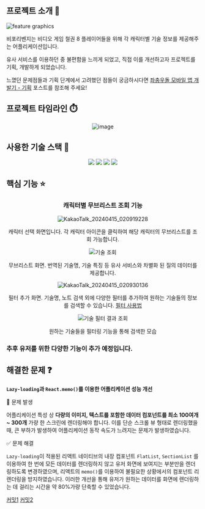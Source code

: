 ## 프로젝트 소개 👊
![feature graphics](https://github.com/WaokE/Before_Revenge/assets/128684924/bc53fc08-3476-4480-868c-22b969590113)

비포리벤지는 비디오 게임 철권 8 플레이어들을 위해 각 캐릭터별 기술 정보를 제공해주는 어플리케이션입니다. 

유사 서비스를 이용하던 중 불편함을 느끼게 되었고, 직접 이를 개선하고자 프로젝트를 기획, 개발하게 되었습니다.

느꼈던 문제점들과 기획 단계에서 고려했던 점들이 궁금하시다면 [좌충우돌 모바일 앱 개발기 - 기획](https://velog.io/@dlgudwns1207/%EC%A2%8C%EC%B6%A9%EC%9A%B0%EB%8F%8C-%EB%AA%A8%EB%B0%94%EC%9D%BC-%EC%95%B1-%EA%B0%9C%EB%B0%9C%EA%B8%B0-%EA%B8%B0%ED%9A%8D) 포스트를 참조해 주세요!

## 프로젝트 타임라인 ⏱️
<div align="center">
  
![image](https://github.com/WaokE/Before_Revenge/assets/128684924/b7c94026-4eec-4b2d-bc0a-72abf3fd416c)

</div>

## 사용한 기술 스택 🔧
<div align="center">
  <img src="https://img.shields.io/badge/JavaScript-F7DF1E?style=for-the-badge&logo=JavaScript&logoColor=white">
  <img src="https://img.shields.io/badge/React Native-61DAFB?style=for-the-badge&logo=React&logoColor=white">
  <img src="https://img.shields.io/badge/Expo-000020?style=for-the-badge&logo=Expo&logoColor=white">
  <img src="https://img.shields.io/badge/Play Console-414141?style=for-the-badge&logo=Google Play&logoColor=white">
</div>

## 핵심 기능 ⭐
<div align="center">

### 캐릭터별 무브리스트 조회 기능

  
![KakaoTalk_20240415_020919228](https://github.com/WaokE/Before_Revenge/assets/128684924/e8d4ea34-b6b5-4cf1-894a-e81bef6adcaa)

캐릭터 선택 화면입니다. 각 캐릭터 아이콘을 클릭하여 해당 캐릭터의 무브리스트를 조회 가능합니다.

![기술 조회](https://github.com/WaokE/Before_Revenge/assets/128684924/46c161de-18af-4dc6-9472-09a1522675ab)

무브리스트 화면. 번역된 기술명, 기술 특징 등 유사 서비스와 차별화 된 질의 데이터를 제공합니다.

![KakaoTalk_20240415_020930136](https://github.com/WaokE/Before_Revenge/assets/128684924/ec521d92-bf09-424f-ac22-4ac499e6b2a7)

필터 추가 화면. 기술명, 노트 검색 외에 다양한 필터를 추가하여 원하는 기술들의 정보를 검색할 수 있습니다. [필터 사용법](https://continuous-hearing-7ca.notion.site/a38540d97a73454986f1b4c56c5ec163?pvs=74)
  
![기술 필터 결과 조회](https://github.com/WaokE/Before_Revenge/assets/128684924/bb6ff8c4-6e36-4b82-bb65-ac3faaaf5c7c)

원하는 기술들을 필터링 기능을 통해 검색한 모습

</div>

### 추후 유저를 위한 다양한 기능이 추가 예정입니다.

## 해결한 문제 ❓

**`Lazy-loading`과 `React.memo()`를 이용한 어플리케이션 성능 개선**

🚨 문제 발생

어플리케이션 특성 상 **다량의 이미지, 텍스트를 포함한 데이터 컴포넌트를 최소 100여개 ~ 300개** 가량 한 스크린에 렌더링해야 합니다. 이를 단순 스크롤 뷰 형태로 렌더링했을 때, 큰 부하가 발생하여 어플리케이션 동작 속도가 느려지는 문제가 발생하였습니다.

✅ 문제 해결

`Lazy-loading`이 적용된 리액트 네이티브의 내장 컴포넌트 `FlatList`, `SectionList` 를 이용하여 한 번에 모든 데이터를 렌더링하지 않고 유저 화면에 보여지는 부분만을 렌더링하도록 변경하였으며, 리액트의 `memo()`를 이용하여 불필요한 상황에서의 컴포넌트 리렌더링을 방지하였습니다. 이러한 개선을 통해 유저가 원하는 데이터를 화면에 렌더링하는 데 걸리는 시간을 약 80%가량 단축할 수 있었습니다.

[커밋1](https://github.com/WaokE/Before_Revenge/commit/6ea272bc1e25e48ee38288a1f68e7b4809c97363) 
[커밋2](https://github.com/WaokE/Before_Revenge/commit/5d61d9a8144a989886057e58356b0b9b18167af7)

